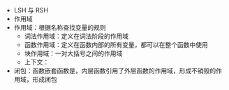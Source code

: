 - LSH 与 RSH
- 作用域
- 作用域：根据名称查找变量的规则
   - 词法作用域：定义在词法阶段的作用域
   - 函数作用域：定义在函数内部的所有变量，都可以在整个函数中使用
   - 块作用域：一对大括号之间的作用域
   - 上下文：
- 闭包：函数嵌套函数是，内层函数引用了外层函数的作用域，形成不销毁的作用域，形成闭包